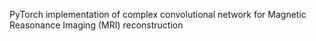 PyTorch implementation of complex convolutional network for Magnetic Reasonance Imaging (MRI) reconstruction 
